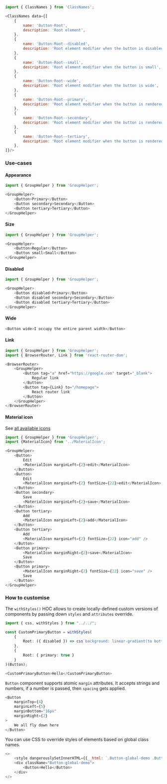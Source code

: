 ```js noeditor
import { ClassNames } from 'ClassNames';

<ClassNames data={[
    {
        name: 'Button-Root',
        description: 'Root element',
    },
    {
        name: 'Button-Root--disabled',
        description: 'Root element modifier when the button is disabled',
    },
    {
        name: 'Button-Root--small',
        description: 'Root element modifier when the button is small',
    },
    {
        name: 'Button-Root--wide',
        description: 'Root element modifier when the button is wide',
    },
    {
        name: 'Button-Root--primary',
        description: 'Root element modifier when the button is rendered as primary',
    },
    {
        name: 'Button-Root--secondary',
        description: 'Root element modifier when the button is rendered as secondary',
    },
    {
        name: 'Button-Root--tertiary',
        description: 'Root element modifier when the button is rendered as tertiary',
    },
]}/>
```

### Use-cases

#### Appearance

```js
import { GroupHelper } from 'GroupHelper';

<GroupHelper>
    <Button>Primary</Button>
    <Button secondary>Secondary</Button>
    <Button tertiary>Tertiary</Button>
</GroupHelper>
```

#### Size

```js
import { GroupHelper } from 'GroupHelper';

<GroupHelper>
    <Button>Regular</Button>
    <Button small>Small</Button>
</GroupHelper>
```

#### Disabled

```js
import { GroupHelper } from 'GroupHelper';

<GroupHelper>
    <Button disabled>Primary</Button>
    <Button disabled secondary>Secondary</Button>
    <Button disabled tertiary>Tertiary</Button>
</GroupHelper>
```

#### Wide

```js
<Button wide>I occupy the entire parent width</Button>
```

#### Link

```js
import { GroupHelper } from 'GroupHelper';
import { BrowserRouter, Link } from 'react-router-dom';

<BrowserRouter>
    <GroupHelper>
        <Button tag="a" href="https://google.com" target="_blank">
            Regular link
        </Button>
        <Button tag={Link} to="/homepage">
            React router link
        </Button>
    </GroupHelper>
</BrowserRouter>
```

#### Material icon

See <a href="https://material.io/resources/icons/" target="_blank">all available icons</a>

```js
import { GroupHelper } from 'GroupHelper';
import {MaterialIcon} from '../MaterialIcon';

<GroupHelper>
    <Button>
        Edit
        <MaterialIcon marginLeft={2}>edit</MaterialIcon>
    </Button>
    <Button>
        Edit
        <MaterialIcon marginLeft={2} fontSize={22}>edit</MaterialIcon>
    </Button>
    <Button secondary>
        Save
        <MaterialIcon marginLeft={2}>save</MaterialIcon>
    </Button>
    <Button tertiary>
        Add
        <MaterialIcon marginLeft={2}>add</MaterialIcon>
    </Button>
    <Button tertiary>
        Add
        <MaterialIcon marginLeft={2} fontSize={22} icon="add" />
    </Button>
    <Button primary>
        <MaterialIcon marginRight={2}>save</MaterialIcon>
        Save
    </Button>
    <Button primary>
        <MaterialIcon marginRight={2} fontSize={22} icon="save" />
        Save
    </Button>
</GroupHelper>
```

### How to customise

The `withStyles()` HOC allows to create locally-defined custom versions of components by passing down `styles` and `attributes` override.

```typescript jsx
import { css, withStyles } from "../../";

const CustomPrimaryButton = withStyles(
    {
        Root: ({ disabled }) => css`background: linear-gradient(to bottom, rgba(243,197,189,1) 0%,rgba(232,108,87,1) 21%,rgba(232,108,87,1) 21%,rgba(234,40,3,1) 46%,rgba(255,102,0,1) 75%,rgba(199,34,0,1) 100%);`,
    },
    { 
        Root: { primary: true }
    }
)(Button);

<CustomPrimaryButton>Hello</CustomPrimaryButton>
```

`Button` component supports atomic `margin` attributes. It accepts strings and numbers, if a number is passed, then `spacing` gets applied.

```js
<Button 
    marginTop={4}
    marginLeft={5}
    marginBottom="16px"
    marginRight={2}
>
    We all fly down here
</Button>
```

You can use CSS to override styles of elements based on global class names.

```js
<>
    <style dangerouslySetInnerHTML={{__html: `.Button-global-demo .Button-Root { border: 1px solid red; };`}} />
    <div className="Button-global-demo">
        <Button>Hello</Button>
    </div>
</>
```
